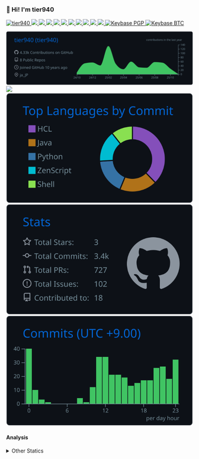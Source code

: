 ### 👋 Hi! I'm tier940

<p align="left"> 
  <a href="https://github.com/tier940/tier940/">
    <img src="https://komarev.com/ghpvc/?username=tier940" alt="tier940" />
  </a>
  <a href="http://twitter.com/tier940">
    <img height="20" src="https://img.shields.io/twitter/follow/tier940?label=Twitter&logo=twitter&style=flat" />
  </a>
  <a href="https://github.com/tier940">
    <img height="20" src="https://img.shields.io/github/followers/tier940?label=follow&logo=github&style=flat" />
  </a>
  <a href="https://www.reddit.com/user/tier940">
    <img height="20" src="https://img.shields.io/reddit/user-karma/combined/tier940?label=Reddit&logo=reddit&style=flat" />
  </a>
  <a href="https://stackoverflow.com/users/17317833/tier940">
    <img height="20" src="https://img.shields.io/stackexchange/stackoverflow/r/17317833?label=StackOverflow&logo=stack-overflow&style=flat" />
  </a>
  <a href="https://zenn.dev/tier940">
    <img height="20" src="https://zenn.badge.nikaera.com/s/tier940/likes" />
  </a>
  <a href="https://zenn.dev/tier940">
    <img height="20" src="https://zenn.badge.nikaera.com/s/tier940/followers" />
  </a>
  <a href="https://zenn.dev/tier940">
    <img height="20" src="https://zenn.badge.nikaera.com/s/tier940/articles" />
  </a>
  <a href="http://qiita.com/tier940">
    <img height="20" src="https://qiita-badge.apiapi.app/s/tier940/posts.svg" />
  </a>
  <a href="http://qiita.com/tier940">
    <img height="20" src="https://qiita-badge.apiapi.app/s/tier940/contributions.svg" />
  </a>
  <a href="https://github.com/tier940/tier940/">
    <img height="20" src="https://github.com/tier940/tier940/actions/workflows/main.yml/badge.svg" />
  </a>
  <a href="https://keybase.io/tier940">
    <img alt="Keybase PGP" src="https://img.shields.io/keybase/pgp/tier940">
  </a>
  <a href="https://keybase.io/tier940">
    <img alt="Keybase BTC" src="https://img.shields.io/keybase/btc/tier940">
  </a>
</p>

[![](https://raw.githubusercontent.com/tier940/tier940/main/profile-summary-card-output/github_dark/0-profile-details.svg)](https://github.com/vn7n24fzkq/github-profile-summary-cards)
[![](https://raw.githubusercontent.com/tier940/tier940/main/profile-summary-card-output/github_dark/1-repos-per-language.svg)](https://github.com/vn7n24fzkq/github-profile-summary-cards) [![](https://raw.githubusercontent.com/tier940/tier940/main/profile-summary-card-output/github_dark/2-most-commit-language.svg)](https://github.com/vn7n24fzkq/github-profile-summary-cards)
[![](https://raw.githubusercontent.com/tier940/tier940/main/profile-summary-card-output/github_dark/3-stats.svg)](https://github.com/vn7n24fzkq/github-profile-summary-cards) [![](https://raw.githubusercontent.com/tier940/tier940/main/profile-summary-card-output/github_dark/4-productive-time.svg)](https://github.com/vn7n24fzkq/github-profile-summary-cards)


#### Analysis
<!-- <img height="150" src="https://github.com/tier940/tier940/blob/master/images/stat.svg" alt="Alternative Text"/> -->

<details>
  <summary>Other Statics</summary>
  <!--START_SECTION:waka-->
![Code Time](http://img.shields.io/badge/Code%20Time-6%2C271%20hrs%2032%20mins-blue)

**🐱 My GitHub Data** 

> 📦 86.6 kB Used in GitHub's Storage 
 > 
> 💼 Opted to Hire
 > 
> 📜 14 Public Repositories 
 > 
> 🔑 8 Private Repositories 
 > 
**I'm an Early 🐤** 

```text
🌞 Morning                2596 commits        ████░░░░░░░░░░░░░░░░░░░░░   17.18 % 
🌆 Daytime                5414 commits        █████████░░░░░░░░░░░░░░░░   35.83 % 
🌃 Evening                5463 commits        █████████░░░░░░░░░░░░░░░░   36.15 % 
🌙 Night                  1638 commits        ███░░░░░░░░░░░░░░░░░░░░░░   10.84 % 
```
📅 **I'm Most Productive on Saturday** 

```text
Monday                   1663 commits        ███░░░░░░░░░░░░░░░░░░░░░░   11.01 % 
Tuesday                  2330 commits        ████░░░░░░░░░░░░░░░░░░░░░   15.42 % 
Wednesday                1781 commits        ███░░░░░░░░░░░░░░░░░░░░░░   11.79 % 
Thursday                 1493 commits        ██░░░░░░░░░░░░░░░░░░░░░░░   09.88 % 
Friday                   2219 commits        ████░░░░░░░░░░░░░░░░░░░░░   14.68 % 
Saturday                 2907 commits        █████░░░░░░░░░░░░░░░░░░░░   19.24 % 
Sunday                   2718 commits        ████░░░░░░░░░░░░░░░░░░░░░   17.99 % 
```


📊 **This Week I Spent My Time On** 

```text
🕑︎ Time Zone: Asia/Tokyo

💬 Programming Languages: 
Other                    36 hrs 45 mins      █████████████████████░░░░   84.24 % 
Markdown                 2 hrs 1 min         █░░░░░░░░░░░░░░░░░░░░░░░░   04.64 % 
Java                     1 hr 45 mins        █░░░░░░░░░░░░░░░░░░░░░░░░   04.04 % 
YAML                     1 hr 16 mins        █░░░░░░░░░░░░░░░░░░░░░░░░   02.91 % 
JSON                     45 mins             ░░░░░░░░░░░░░░░░░░░░░░░░░   01.76 % 

🔥 Editors: 
Chrome                   38 hrs 56 mins      ██████████████████████░░░   89.25 % 
VS Code                  2 hrs 35 mins       █░░░░░░░░░░░░░░░░░░░░░░░░   05.96 % 
IntelliJ IDEA            2 hrs 5 mins        █░░░░░░░░░░░░░░░░░░░░░░░░   04.80 % 

💻 Operating System: 
Windows                  41 hrs 30 mins      ████████████████████████░   95.13 % 
Linux                    2 hrs 7 mins        █░░░░░░░░░░░░░░░░░░░░░░░░   04.87 % 
```

**I Mostly Code in Java** 

```text
Java                     11 repos            ██████████░░░░░░░░░░░░░░░   39.29 % 
HCL                      3 repos             ███░░░░░░░░░░░░░░░░░░░░░░   10.71 % 
Python                   2 repos             ██░░░░░░░░░░░░░░░░░░░░░░░   07.14 % 
Shell                    2 repos             ██░░░░░░░░░░░░░░░░░░░░░░░   07.14 % 
JavaScript               1 repo              █░░░░░░░░░░░░░░░░░░░░░░░░   03.57 % 
```



**Timeline**

![Lines of Code chart](https://raw.githubusercontent.com/tier940/tier940/main/assets/bar_graph.png)


 Last Updated on 29/08/2025 00:39:48 UTC
<!--END_SECTION:waka-->
</details>
